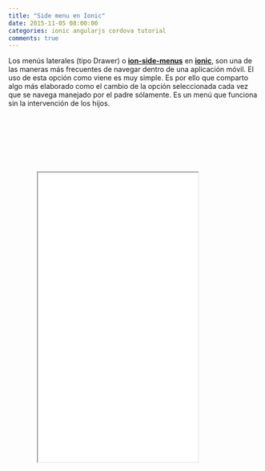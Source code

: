 ```yaml
---
title: "Side menu en Ionic"
date: 2015-11-05 08:00:00
categories: ionic angularjs cordova tutorial
comments: true
---
```


Los menús laterales (tipo Drawer) o [__ion-side-menus__][1] en [__ionic__][2], son una de las maneras más frecuentes de navegar dentro de una aplicación móvil. El uso de esta opción como viene es muy simple. Es por ello que comparto algo más elaborado como el cambio de la opción seleccionada cada vez que se navega manejado por el padre sólamente. Es un menú que funciona sin la intervención de los hijos.

<style>
.phone {
  position: relative;
  z-index: 1;
  width: 380px;
  height: 810px;
  background: url("/assets/img/phone.png") no-repeat right top;
  margin-left: 20px;
}
.embed_iframe {
  position: absolute;
  width: 320px !important;
  height: 578px;
  top: 114px;
  left: 37px;
}
</style>
<div>
  <div class="phone">
    <iframe height='578' scrolling='no' src='//codepen.io/aaramirez/embed/ZbmeKv/?height=578&theme-id=20842&default-tab=result' frameborder='1px' allowtransparency='true' allowfullscreen='true' style="width: 100%; overflow: hidden;" class="embed_iframe">See the Pen <a href='http://codepen.io/aaramirez/pen/ZbmeKv/'>Menú gestionado por el padre</a> by Alexander A. Ramírez M. (<a href='http://codepen.io/aaramirez'>@aaramirez</a>) on <a href='http://codepen.io'>CodePen</a>.
	</iframe>
  </div>
</div>
<script async src="//assets.codepen.io/assets/embed/ei.js"></script>

[1]: http://ionicframework.com/docs/api/directive/ionSideMenus/ "ion-side-menus"
[2]: http://ionicframework.com "ionic Framework"




















